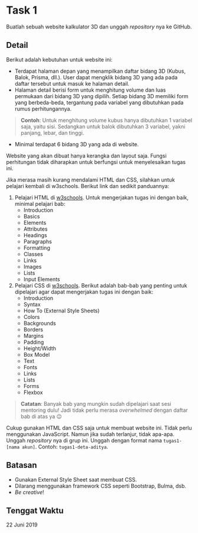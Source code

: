 # Task 1
Buatlah sebuah website kalkulator 3D dan unggah _repository_ nya ke GitHub.

## Detail
Berikut adalah kebutuhan untuk website ini:
* Terdapat halaman depan yang menampilkan daftar bidang 3D (Kubus, Balok, Prisma, dll.). User dapat mengklik bidang 3D yang ada pada daftar tersebut untuk masuk ke halaman detail.
* Halaman detail berisi form untuk menghitung volume dan luas permukaan dari bidang 3D yang dipilih. Setiap bidang 3D memiliki form yang berbeda-beda, tergantung pada variabel yang dibutuhkan pada rumus perhitungannya. 
> __Contoh__: Untuk menghitung volume kubus hanya dibutuhkan 1 variabel saja, yaitu sisi. Sedangkan untuk balok dibutuhkan 3 variabel, yakni panjang, lebar, dan tinggi.
* Minimal terdapat 6 bidang 3D yang ada di website.

Website yang akan dibuat hanya kerangka dan layout saja. Fungsi perhitungan tidak diharapkan untuk berfungsi untuk menyelesaikan tugas ini.

Jika merasa masih kurang mendalami HTML dan CSS, silahkan untuk pelajari kembali di w3schools. Berikut link dan sedikit panduannya:
1. Pelajari HTML di [w3schools](https://www.w3schools.com/html/default.asp). Untuk mengerjakan tugas ini dengan baik, minimal pelajari bab:
    * Introduction
    * Basics
    * Elements
    * Attributes
    * Headings
    * Paragraphs
    * Formatting
    * Classes
    * Links
    * Images
    * Lists
    * Input Elements
2. Pelajari CSS di [w3schools](https://www.w3schools.com/css/default.asp). Berikut adalah bab-bab yang penting untuk dipelajari agar dapat mengerjakan tugas ini dengan baik:
    * Introduction
    * Syntax
    * How To (External Style Sheets)
    * Colors
    * Backgrounds
    * Borders
    * Margins
    * Padding
    * Height/Width
    * Box Model
    * Text
    * Fonts
    * Links
    * Lists
    * Forms
    * Flexbox

> __Catatan__: Banyak bab yang mungkin sudah dipelajari saat sesi mentoring dulu! Jadi tidak perlu merasa _overwhelmed_ dengan daftar bab di atas ya 😉

Cukup gunakan HTML dan CSS saja untuk membuat website ini. Tidak perlu menggunakan JavaScript. Namun jika sudah terlanjur, tidak apa-apa. Unggah _repository_ nya di grup ini. Unggah dengan format nama `tugas1-[nama akun]`. Contoh: `tugas1-deta-aditya`.

## Batasan
* Gunakan External Style Sheet saat membuat CSS.
* Dilarang menggunakan framework CSS seperti Bootstrap, Bulma, dsb.
* _Be creative_!

## Tenggat Waktu
22 Juni 2019

